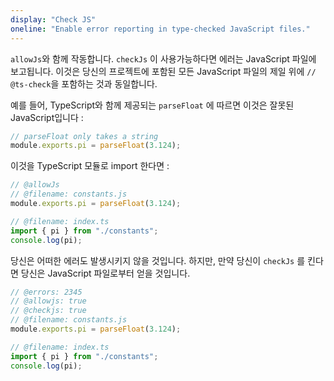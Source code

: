 ```yaml
---
display: "Check JS"
oneline: "Enable error reporting in type-checked JavaScript files."
---
```


`allowJs`와 함께 작동합니다. `checkJs` 이 사용가능하다면 에러는 JavaScript 파일에 보고됩니다. 이것은 당신의 프로젝트에 포함된 모든 JavaScript 파일의 제일 위에 `// @ts-check`을 포함하는 것과 동일합니다.

예를 들어, TypeScript와 함께 제공되는 `parseFloat` 에 따르면 이것은 잘못된 JavaScript입니다 :

```js
// parseFloat only takes a string
module.exports.pi = parseFloat(3.124);
```

이것을 TypeScript 모듈로 import 한다면 :

```ts twoslash
// @allowJs
// @filename: constants.js
module.exports.pi = parseFloat(3.124);

// @filename: index.ts
import { pi } from "./constants";
console.log(pi);
```

당신은 어떠한 에러도 발생시키지 않을 것입니다. 하지만, 만약 당신이 `checkJs` 를 킨다면 당신은 JavaScript 파일로부터 얻을 것입니다.

```ts twoslash
// @errors: 2345
// @allowjs: true
// @checkjs: true
// @filename: constants.js
module.exports.pi = parseFloat(3.124);

// @filename: index.ts
import { pi } from "./constants";
console.log(pi);
```
